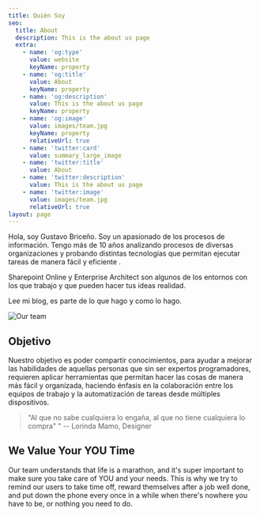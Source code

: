 ```yaml
---
title: Quién Soy
seo:
  title: About
  description: This is the about us page
  extra:
    - name: 'og:type'
      value: website
      keyName: property
    - name: 'og:title'
      value: About
      keyName: property
    - name: 'og:description'
      value: This is the about us page
      keyName: property
    - name: 'og:image'
      value: images/team.jpg
      keyName: property
      relativeUrl: true
    - name: 'twitter:card'
      value: summary_large_image
    - name: 'twitter:title'
      value: About
    - name: 'twitter:description'
      value: This is the about us page
    - name: 'twitter:image'
      value: images/team.jpg
      relativeUrl: true
layout: page
---
```


Hola, soy Gustavo Briceño. Soy un apasionado de los procesos de información. Tengo más de 10 años analizando procesos de diversas organizaciones y probando distintas tecnologías que permitan ejecutar tareas de manera fácil y eficiente .
 
Sharepoint Online y Enterprise Architect son algunos de los entornos con los que trabajo y que pueden hacer tus ideas realidad.
 
Lee mi blog, es parte de lo que hago y como lo hago.


![Our team](/images/team.jpg)

## Objetivo

 Nuestro objetivo es poder compartir conocimientos,  para ayudar a mejorar las habilidades de  aquellas personas que sin ser expertos programadores, requieren aplicar herramientas que permitan hacer las cosas de manera más fácil y organizada, haciendo énfasis en la colaboración entre los equipos de trabajo  y la automatización  de tareas desde múltiples dispositivos. 

> "Al que no sabe cualquiera lo engaña, al que no tiene cualquiera lo compra" " -- Lorinda Mamo, Designer



## We Value Your YOU Time

Our team understands that life is a marathon, and it's super important to make sure you take care of YOU and your needs. This is why we try to remind our users to take time off, reward themselves after a job well done, and put down the phone every once in a while when there's nowhere you have to be, or nothing you need to do.
